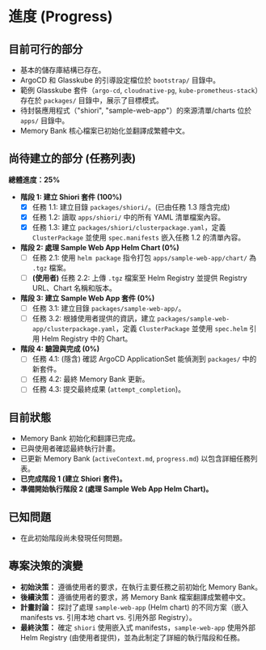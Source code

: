 # 進度 (Progress)

## 目前可行的部分

-   基本的儲存庫結構已存在。
-   ArgoCD 和 Glasskube 的引導設定檔位於 `bootstrap/` 目錄中。
-   範例 Glasskube 套件（`argo-cd`, `cloudnative-pg`, `kube-prometheus-stack`）存在於 `packages/` 目錄中，展示了目標模式。
-   待封裝應用程式（"shiori", "sample-web-app"）的來源清單/charts 位於 `apps/` 目錄中。
-   Memory Bank 核心檔案已初始化並翻譯成繁體中文。

## 尚待建立的部分 (任務列表)

**總體進度：25%**

*   **階段 1: 建立 Shiori 套件 (100%)**
    *   [x] 任務 1.1: 建立目錄 `packages/shiori/`。(已由任務 1.3 隱含完成)
    *   [x] 任務 1.2: 讀取 `apps/shiori/` 中的所有 YAML 清單檔案內容。
    *   [x] 任務 1.3: 建立 `packages/shiori/clusterpackage.yaml`，定義 `ClusterPackage` 並使用 `spec.manifests` 嵌入任務 1.2 的清單內容。
*   **階段 2: 處理 Sample Web App Helm Chart (0%)**
    *   [ ] 任務 2.1: 使用 `helm package` 指令打包 `apps/sample-web-app/chart/` 為 `.tgz` 檔案。
    *   [ ] **(使用者)** 任務 2.2: 上傳 `.tgz` 檔案至 Helm Registry 並提供 Registry URL、Chart 名稱和版本。
*   **階段 3: 建立 Sample Web App 套件 (0%)**
    *   [ ] 任務 3.1: 建立目錄 `packages/sample-web-app/`。
    *   [ ] 任務 3.2: 根據使用者提供的資訊，建立 `packages/sample-web-app/clusterpackage.yaml`，定義 `ClusterPackage` 並使用 `spec.helm` 引用 Helm Registry 中的 Chart。
*   **階段 4: 驗證與完成 (0%)**
    *   [ ] 任務 4.1: (隱含) 確認 ArgoCD ApplicationSet 能偵測到 `packages/` 中的新套件。
    *   [ ] 任務 4.2: 最終 Memory Bank 更新。
    *   [ ] 任務 4.3: 提交最終成果 (`attempt_completion`)。

## 目前狀態

-   Memory Bank 初始化和翻譯已完成。
-   已與使用者確認最終執行計畫。
-   已更新 Memory Bank (`activeContext.md`, `progress.md`) 以包含詳細任務列表。
-   **已完成階段 1 (建立 Shiori 套件)。**
-   **準備開始執行階段 2 (處理 Sample Web App Helm Chart)。**

## 已知問題

-   在此初始階段尚未發現任何問題。

## 專案決策的演變

-   **初始決策：** 遵循使用者的要求，在執行主要任務之前初始化 Memory Bank。
-   **後續決策：** 遵循使用者的要求，將 Memory Bank 檔案翻譯成繁體中文。
-   **計畫討論：** 探討了處理 `sample-web-app` (Helm chart) 的不同方案（嵌入 manifests vs. 引用本地 chart vs. 引用外部 Registry）。
-   **最終決策：** 確定 `shiori` 使用嵌入式 manifests，`sample-web-app` 使用外部 Helm Registry (由使用者提供)，並為此制定了詳細的執行階段和任務。
